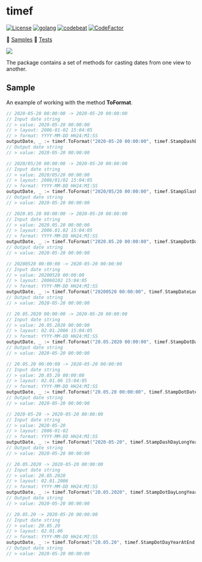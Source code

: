 # timef

[![License][1]][2] [![golang][10]][11] [![codebeat][20]][21] [![CodeFactor][22]][23] 

[1]: https://img.shields.io/badge/license-MIT-blue.svg?label=License&maxAge=86400 "License"
[2]: ./LICENSE

[10]: https://img.shields.io/badge/golang-1.14.4-blue.svg?style=flat "Golang"
[11]: https://golang.org

[20]: https://codebeat.co/badges/a08a9126-60d7-4cee-b266-8277a7885467 "CODEBEAT"
[21]: https://codebeat.co/projects/github-com-karpovdl-timef-master

[22]: https://www.codefactor.io/repository/github/karpovdl/timef/badge "CodeFactor"
[23]: https://www.codefactor.io/repository/github/karpovdl/timef

:green_book: [Samples](./SAMPLES.md)
:green_book: [Tests](./TESTS.md)

[![](resource/timef.png)](https://github.com/karpovdl/timef)

The package contains a set of methods for casting dates from one view to another.

## Sample

An example of working with the method **ToFormat**.

```go
// 2020-05-20 00:00:00 -> 2020-05-20 00:00:00 
// Input date string
// > value: 2020-05-20 00:00:00
// > layout: 2006-01-02 15:04:05
// > format: YYYY-MM-DD HH24:MI:SS
outputDate, _ := timef.ToFormat("2020-05-20 00:00:00", timef.StampDashDateLongYearAtBegin, timef.Format[FormatDateLongYearAtBegin21])
// Output date string
// > value: 2020-05-20 00:00:00
```

```go
// 2020/05/20 00:00:00 -> 2020-05-20 00:00:00 
// Input date string
// > value: 2020/05/20 00:00:00
// > layout: 2006/01/02 15:04:05
// > format: YYYY-MM-DD HH24:MI:SS
outputDate, _ := timef.ToFormat("2020/05/20 00:00:00", timef.StampSlashDateLongYearAtBegin, timef.Format[FormatDateLongYearAtBegin21])
// Output date string
// > value: 2020-05-20 00:00:00
```

```go
// 2020.05.20 00:00:00 -> 2020-05-20 00:00:00 
// Input date string
// > value: 2020.05.20 00:00:00
// > layout: 2006.01.02 15:04:05
// > format: YYYY-MM-DD HH24:MI:SS
outputDate, _ := timef.ToFormat("2020.05.20 00:00:00", timef.StampDotDateLongYearAtBegin, timef.Format[FormatDateLongYearAtBegin21])
// Output date string
// > value: 2020-05-20 00:00:00
```

```go
// 20200520 00:00:00 -> 2020-05-20 00:00:00 
// Input date string
// > value: 20200520 00:00:00
// > layout: 20060102 15:04:05
// > format: YYYY-MM-DD HH24:MI:SS
outputDate, _ := timef.ToFormat("20200520 00:00:00", timef.StampDateLongYearAtBegin, timef.Format[FormatDateLongYearAtBegin21])
// Output date string
// > value: 2020-05-20 00:00:00
```

```go
// 20.05.2020 00:00:00 -> 2020-05-20 00:00:00 
// Input date string
// > value: 20.05.2020 00:00:00
// > layout: 02.01.2006 15:04:05
// > format: YYYY-MM-DD HH24:MI:SS
outputDate, _ := timef.ToFormat("20.05.2020 00:00:00", timef.StampDotDateLongYearAtEnd, timef.Format[FormatDateLongYearAtBegin21])
// Output date string
// > value: 2020-05-20 00:00:00
```

```go
// 20.05.20 00:00:00 -> 2020-05-20 00:00:00 
// Input date string
// > value: 20.05.20 00:00:00
// > layout: 02.01.06 15:04:05
// > format: YYYY-MM-DD HH24:MI:SS
outputDate, _ := timef.ToFormat("20.05.20 00:00:00", timef.StampDotDateYearAtEnd, timef.Format[FormatDateLongYearAtBegin21])
// Output date string
// > value: 2020-05-20 00:00:00
```

```go
// 2020-05-20 -> 2020-05-20 00:00:00 
// Input date string
// > value: 2020-05-20
// > layout: 2006-01-02
// > format: YYYY-MM-DD HH24:MI:SS
outputDate, _ := timef.ToFormat("2020-05-20", timef.StampDashDayLongYearAtBegin, timef.Format[FormatDateLongYearAtBegin21])
// Output date string
// > value: 2020-05-20 00:00:00
```

```go
// 20.05.2020 -> 2020-05-20 00:00:00 
// Input date string
// > value: 20.05.2020
// > layout: 02.01.2006
// > format: YYYY-MM-DD HH24:MI:SS
outputDate, _ := timef.ToFormat("20.05.2020", timef.StampDotDayLongYearAtEnd, timef.Format[FormatDateLongYearAtBegin21])
// Output date string
// > value: 2020-05-20 00:00:00
```

```go
// 20.05.20 -> 2020-05-20 00:00:00
// Input date string
// > value: 20.05.20
// > layout: 02.01.06
// > format: YYYY-MM-DD HH24:MI:SS
outputDate, _ := timef.ToFormat("20.05.20", timef.StampDotDayYearAtEnd, timef.Format[FormatDateLongYearAtBegin21])
// Output date string
// > value: 2020-05-20 00:00:00
```
